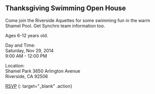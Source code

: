## Thanksgiving Swimming Open House  

Come join the Riverside Aquettes for some swimming fun in the warm Shamel Pool. Get Synchro team information too. 

Ages 6-12 years old.  

Day and Time:  
Saturday, Nov 29, 2014  
9:00 AM - 12:00 PM

Location:  
Shamel Park
3650 Arlington Avenue  
Riverside, CA 92506  

[RSVP](contact-us/)
{: target="_blank" .action}  

